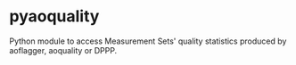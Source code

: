 # pyaoquality

Python module to access Measurement Sets' quality statistics produced by aoflagger, aoquality or DPPP.